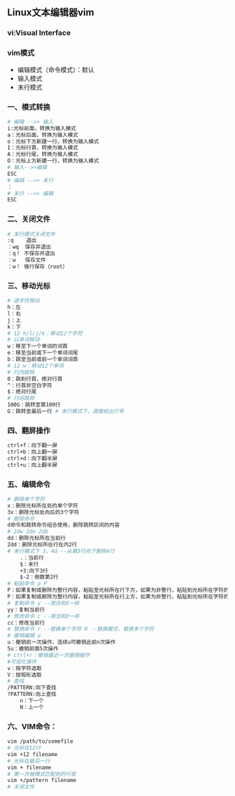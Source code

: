 ## Linux文本编辑器vim

### vi:Visual Interface

### vim模式

 + 编辑模式（命令模式）：默认
+ 输入模式
+ 末行模式

### 一、模式转换

```bash
# 编辑 -->> 输入
i:光标前面，转换为输入模式
a：光标后面，转换为输入模式
o：光标下方新建一行，转换为输入模式
I：光标行首，转换为输入模式
A：光标行尾，转换为输入模式
O：光标上方新建一行，转换为输入模式
# 输入-->>编辑
ESC
# 编辑 -->> 末行
：
# 末行 -->> 编辑
ESC
```

### 二、关闭文件

```bash
# 末行模式关闭文件
:q    退出
：wq  保存并退出
：q！ 不保存并退出
：w   保存文件
：w！ 强行保存（root）
```

### 三、移动光标

```bash
# 逐字符移动
h：左
l：右
j：上
k：下
# 12 h/l/j/k：移动12个字符
# 以单词移动
w：移至下一个单词的词首
e：移至当前或下一个单词词尾
b：跳至当前或前一个单词词首
# 12 w：移动12个单词
# 行内跳转
0：跳到行首，绝对行首
^：行首非空白字符 
$：绝对行尾
# 行间跳转
100G：跳转至第100行
G：跳转至最后一行 # 末行模式下，直接给出行号
```

### 四、翻屏操作

```bash
ctrl+f：向下翻一屏
ctrl+b：向上翻一屏
ctrl+d：向下翻半屏
ctrl+u：向上翻半屏
```

### 五、编辑命令

```bash
# 删除单个字符
x：删除光标所在处的单个字符
3x：删除光标处向后的3个字符
# 删除命令
d命令和跳转命令组合使用，删除跳转区间的内容
# 2dw 2de 2db
dd：删除光标所在当前行
2dd：删除光标所在行在内2行
# 末行模式下 3，4d --从第3行向下删除4行
	.：当前行
	$：末行
	+3:向下3行
	$-2：倒数第2行
# 粘贴命令 p P
P：如果复制或删除为整行内容，粘贴至光标所在行下方，如果为非整行，粘贴到光标所在字符的后面
P：如果复制或删除为整行内容，粘贴至光标所在行上方，如果为非整行，粘贴到光标所在字符的前面
# 复制命令 y --用法和d一样
yy：复制当前行
# 修改命令 c --用法和d一样
cc：修改当前行
# 替换命令 r --替换单个字符 R --替换模式，替换多个字符
# 撤销编辑 u
u：撤销前一次操作，连续u可撤销此前n次操作
5u：撤销前面5次操作
# ctrl+r：撤销最近一次撤销操作
#可视化操作
v：按字符选取
V：按矩形选取
# 查找
/PATTERN:向下查找
?PATTERN:向上查找
	n：下一个
	N：上一个
```

### 六、VIM命令：

```bash
vim /path/to/somefile
# 光标在12行
vim +12 filename
# 光标在最后一行
vim + filename
# 第一次被模式匹配到的行首
vim +/pattern filename
# 关闭文件
```

















